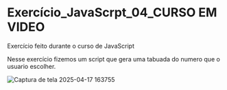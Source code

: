 # Exercício_JavaScrpt_04_CURSO EM VIDEO
 Exercício feito durante o curso de JavaScript

 Nesse exercício fizemos um script que gera uma tabuada do numero que o usuario escolher.
 
![Captura de tela 2025-04-17 163755](https://github.com/user-attachments/assets/f017c8bd-6ea2-4a6a-bb7b-e893013cf040)

